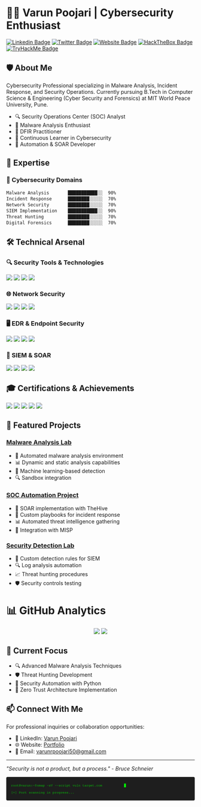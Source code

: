 # 👨‍💻 Varun Poojari | Cybersecurity Enthusiast

[![Linkedin Badge](https://img.shields.io/badge/-LinkedIn-0e76a8?style=for-the-badge&logo=Linkedin&logoColor=white)](https://www.linkedin.com/in/varunpoojari/)
[![Twitter Badge](https://img.shields.io/badge/-Twitter-00acee?style=for-the-badge&logo=Twitter&logoColor=white)](https://twitter.com/itsVarunPujary)
[![Website Badge](https://img.shields.io/badge/-Portfolio-3b5998?style=for-the-badge&logo=google-chrome&logoColor=white)](https://varunpoojari.netlify.app)
[![HackTheBox Badge](https://img.shields.io/badge/-HackTheBox-9FEF00?style=for-the-badge&logo=hackthebox&logoColor=black)](https://academy.hackthebox.com/login)
[![TryHackMe Badge](https://img.shields.io/badge/-TryHackMe-212C42?style=for-the-badge&logo=tryhackme&logoColor=white)](https://tryhackme.com/p/VarunPoojari)

## 🛡️ About Me

Cybersecurity Professional specializing in Malware Analysis, Incident Response, and Security Operations. Currently pursuing B.Tech in Computer Science & Engineering (Cyber Security and Forensics) at MIT World Peace University, Pune.

- 🔍 Security Operations Center (SOC) Analyst
- 🦠 Malware Analysis Enthusiast
- 🚀 DFIR Practitioner
- 🔄 Continuous Learner in Cybersecurity
- 🤖 Automation & SOAR Developer

## 🎯 Expertise

### 🔐 Cybersecurity Domains
```text
Malware Analysis       ███████████░░  90%
Incident Response      ████████░░░░░  70%
Network Security       ████████░░░░░  70%
SIEM Implementation    ███████████░░  90%
Threat Hunting         ████████░░░░░  70%
Digital Forensics      ████████░░░░░  70%
```

## 🛠️ Technical Arsenal

### 🔍 Security Tools & Technologies
<div align="left">
    <img src="https://img.shields.io/badge/-Volatility-000000?style=for-the-badge&logo=volatility&logoColor=white" />
    <img src="https://img.shields.io/badge/-IDA_Pro-4B275F?style=for-the-badge" />
    <img src="https://img.shields.io/badge/-x64dbg-2E64FE?style=for-the-badge" />
    <img src="https://img.shields.io/badge/-Ghidra-DB3552?style=for-the-badge" />
</div>

### 🌐 Network Security
<div align="left">
    <img src="https://img.shields.io/badge/-Wireshark-1679A7?style=for-the-badge&logo=Wireshark&logoColor=white" />
    <img src="https://img.shields.io/badge/-Suricata-EF3B2D?style=for-the-badge&logo=Suricata&logoColor=white" />
    <img src="https://img.shields.io/badge/-Zeek-777BB4?style=for-the-badge&logo=Zeek&logoColor=white" />
    <img src="https://img.shields.io/badge/-Nmap-FF0000?style=for-the-badge" />
</div>

### 🖥️ EDR & Endpoint Security
<div align="left">
    <img src="https://img.shields.io/badge/-Microsoft_Defender_for_Endpoint-00A4EF?style=for-the-badge&logo=Microsoft&logoColor=white" />
    <img src="https://img.shields.io/badge/-Velociraptor-4B275F?style=for-the-badge" />
    <img src="https://img.shields.io/badge/-Sysmon-FF6B6B?style=for-the-badge" />
    <img src="https://img.shields.io/badge/-Qualys-4B275F?style=for-the-badge" />
</div>

### 🎯 SIEM & SOAR
<div align="left">
    <img src="https://img.shields.io/badge/-Microsoft_Sentinel-0078D4?style=for-the-badge&logo=Microsoft&logoColor=white" />
    <img src="https://img.shields.io/badge/-Splunk-000000?style=for-the-badge&logo=Splunk&logoColor=white" />
    <img src="https://img.shields.io/badge/-Elastic-005571?style=for-the-badge&logo=Elastic&logoColor=white" />
    <img src="https://img.shields.io/badge/-TheHive-FF8C00?style=for-the-badge" />
</div>

## 🎓 Certifications & Achievements
<div align="left">
    <img src="https://img.shields.io/badge/-CEHv12-FF0000?style=for-the-badge&logo=EC-COUNCIL&logoColor=white" />
    <img src="https://img.shields.io/badge/-NDE-007ACC?style=for-the-badge&logo=EC-COUNCIL&logoColor=white" />
    <img src="https://img.shields.io/badge/-EHE-4D4D4D?style=for-the-badge&logo=EC-COUNCIL&logoColor=white" />
    <img src="https://img.shields.io/badge/-DFE-006400?style=for-the-badge&logo=EC-COUNCIL&logoColor=white" />
    <img src="https://img.shields.io/badge/-Google_Cybersecurity-4285F4?style=for-the-badge&logo=google&logoColor=white" />
</div>

## 🚀 Featured Projects

### [Malware Analysis Lab](https://github.com/Varunpoojari/Malware_Analysis_Lab)
- 🔬 Automated malware analysis environment
- 📊 Dynamic and static analysis capabilities
- 🤖 Machine learning-based detection
- 🔍 Sandbox integration

### [SOC Automation Project](https://github.com/your-repo)
- 🔄 SOAR implementation with TheHive
- 🤖 Custom playbooks for incident response
- 📊 Automated threat intelligence gathering
- 🎯 Integration with MISP

### [Security Detection Lab](https://github.com/your-repo)
- 🚨 Custom detection rules for SIEM
- 🔍 Log analysis automation
- 📈 Threat hunting procedures
- 🛡️ Security controls testing

# 📊 GitHub Analytics

<div align="center">
  <!-- GitHub Stats and Streak side by side -->
  <img height="180em" src="https://github-readme-stats.vercel.app/api?username=Varunpoojari&show_icons=true&theme=radical&hide_border=true" />
 

  <!-- Most Used Languages -->
  <img height="180em" src="https://github-readme-stats.vercel.app/api/top-langs/?username=Varunpoojari&theme=radical&hide_border=true&layout=compact&langs_count=6" />
</div>

## 🎯 Current Focus
- 🔍 Advanced Malware Analysis Techniques
- 🛡️ Threat Hunting Development
- 🤖 Security Automation with Python
- 🔐 Zero Trust Architecture Implementation

## 📫 Connect With Me
For professional inquiries or collaboration opportunities:
- 💼 LinkedIn: [Varun Poojari](https://www.linkedin.com/in/varunpoojari50/)
- 🌐 Website: [Portfolio](https://varunpoojari.netlify.app)
- 📧 Email: varunrpoojari50@gmail.com

---
*"Security is not a product, but a process." - Bruce Schneier*


<img src="terminal.svg" width="800" alt="Terminal Animation">
